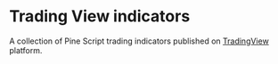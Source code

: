 # Trading View indicators

A collection of Pine Script trading indicators published on [TradingView](https://www.tradingview.com/u/sbtnc/#published-scripts) platform.
